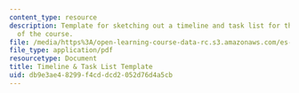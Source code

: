 ```yaml
---
content_type: resource
description: Template for sketching out a timeline and task list for the final project
  of the course.
file: /media/https%3A/open-learning-course-data-rc.s3.amazonaws.com/es-333-producing-educational-videos-spring-2015/db9e3ae48299f4cddcd2052d76d4a5cb_MITES_333S15_project-plan.pdf
file_type: application/pdf
resourcetype: Document
title: Timeline & Task List Template
uid: db9e3ae4-8299-f4cd-dcd2-052d76d4a5cb
---
```

